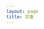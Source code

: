 ```yaml
---
layout: page
title: 文章
---
```


<script setup>
import ArticleList from '.vitepress/components/ArticleList.vue'
</script>

<ArticleList />
